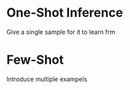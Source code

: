 
# One-Shot Inference
Give a single sample for it to learn frm

# Few-Shot 
Introduce multiple exampels

